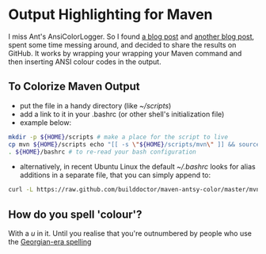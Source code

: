 Output Highlighting for Maven 
==============================

I miss Ant's AnsiColorLogger.  So I found [a blog
post](http://blog.blindgaenger.net/colorize_maven_output.html) and
[another blog
post](http://johannes.jakeapp.com/blog/category/fun-with-linux/200901/maven-colorized),
spent some time messing around, and decided to share the results on GitHub.  It 
works by wrapping your wrapping your Maven command and then inserting ANSI colour
codes in the output.

To Colorize Maven Output
------------------------

* put the file in a handy directory (like _~/scripts_)
* add a link
to it in your .bashrc (or other shell's initialization file)
* example below:

```bash
mkdir -p ${HOME}/scripts # make a place for the script to live  
cp mvn ${HOME}/scripts echo "[[ -s \"${HOME}/scripts/mvn\" ]] && source \"${HOME}/scripts/mvn\"" >> ${HOME}/.bashrc # add to RC file
. ${HOME}/bashrc # to re-read your bash configuration
```
* alternatively, in recent Ubuntu Linux the default _~/.bashrc_ looks for alias additions in a separate file, that you can simply append to:

```bash
curl -L https://raw.github.com/builddoctor/maven-antsy-color/master/mvn >> ~/.bash_aliases
```

How do you spell 'colour'?
--------------------------
With a _u_ in it.  Until you realise that you're outnumbered by people who 
use the [Georgian-era spelling](http://en.wikipedia.org/wiki/American_and_British_English_spelling_differences#-our.2C_-or)
